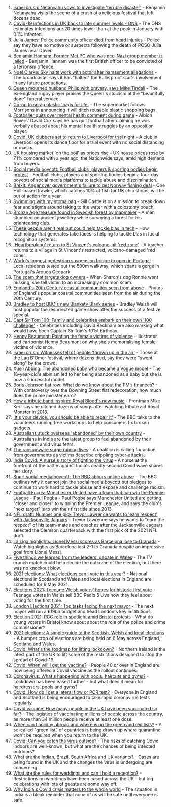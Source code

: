 1. [Israel crush: Netanyahu vows to investigate 'terrible disaster'](https://www.bbc.co.uk/news/world-middle-east-56943755) - Benjamin Netanyahu visits the scene of a crush at a religious festival that left dozens dead.
2. [Covid-19 infections in UK back to late summer levels - ONS](https://www.bbc.co.uk/news/health-56945084) - The ONS estimates infections are 20 times lower than at the peak in January with 0.1% infected.
3. [Julia James: Police community officer died from head injuries](https://www.bbc.co.uk/news/uk-england-kent-56940075) - Police say they have no motive or suspects following the death of PCSO Julia James near Dover.
4. [Benjamin Hannam: Former Met PC who was neo-Nazi group member is jailed](https://www.bbc.co.uk/news/uk-england-london-56941544) - Benjamin Hannam was the first British officer to be convicted of a terrorism offence.
5. [Noel Clarke: Sky halts work with actor after harassment allegations](https://www.bbc.co.uk/news/entertainment-arts-56940444) - The broadcaster says it has "halted" the Bulletproof star's involvement in any future productions.
6. [Queen mourned husband Philip with bravery, says Mike Tindall](https://www.bbc.co.uk/news/uk-56940874) - The ex-England rugby player praises the Queen's stoicism at the "beautifully done" funeral service.
7. [Co-op to scrap plastic 'bags for life'](https://www.bbc.co.uk/news/business-56940143) - The supermarket follows Morrisons in announcing it will ditch reusable plastic shopping bags.
8. [Footballer quits over mental health comment during game](https://www.bbc.co.uk/sport/football/56940793) - Albion Rovers' David Cox says he has quit football after claiming he was verbally abused about his mental health struggles by an opposition player.
9. [Covid: UK clubbers set to return to Liverpool for trial night](https://www.bbc.co.uk/news/newsbeat-56943652) - A club in Liverpool opens its dance floor for a trial event with no social distancing or masks.
10. [UK housing market 'on the boil' as prices rise](https://www.bbc.co.uk/news/business-56941162) - UK house prices rose by 7.1% compared with a year ago, the Nationwide says, amid high demand from buyers.
11. [Social media boycott: Football clubs, players & sporting bodies begin protest](https://www.bbc.co.uk/sport/56936797) - Football clubs, players and sporting bodies begin a four-day boycott of social media platforms to tackle abuse and discrimination.
12. [Brexit: Anger over government's failure to get Norway fishing deal](https://www.bbc.co.uk/news/uk-politics-56940914) - One Hull-based trawler, which catches 10% of fish for UK chip shops, will be out of action for a year.
13. [Swimming with my stoma bag](https://www.bbc.co.uk/news/uk-56936346) - Gill Castle is on a mission to break down fear and stigma around taking to the water with a colostomy pouch.
14. [Bronze Age treasure found in Swedish forest by mapmaker](https://www.bbc.co.uk/news/world-europe-56943432) - A man stumbled on ancient jewellery while surveying a forest for his orienteering club.
15. [These people aren't real but could help tackle bias in tech](https://www.bbc.co.uk/news/stories-56895935) - How technology that generates fake faces is helping to tackle bias in facial recognition systems.
16. ['Heartbreaking' return to St Vincent's volcano-hit 'red zone'](https://www.bbc.co.uk/news/world-56934596) - A teacher returns to a village in St Vincent's restricted, volcano-damaged 'red zone'.
17. [World's longest pedestrian suspension bridge to open in Portugal](https://www.bbc.co.uk/news/world-europe-56938388) - Local residents tested out the 500m walkway, which spans a gorge in Portugal's Arouca Geopark.
18. [The scam that targets dog owners](https://www.bbc.co.uk/news/uk-56922473) - When Sharon's dog Ronnie went missing, she fell victim to an increasingly common scam.
19. [England's 20th Century coastal communities seen from above](https://www.bbc.co.uk/news/in-pictures-56929622) - Photos of England's popular coastal communities seen from the air during the 20th Century.
20. [Bradley to host BBC's new Blankety Blank series](https://www.bbc.co.uk/news/entertainment-arts-56929381) - Bradley Walsh will host popular the resurrected game show after the success of a festive special.
21. [Capt Sir Tom 100: Family and celebrities embark on their own '100 challenge'](https://www.bbc.co.uk/news/uk-england-beds-bucks-herts-56935334) - Celebrities including David Beckham are also marking what would have been Captain Sir Tom's 101st birthday.
22. [Henny Beaumont: Painting the female victims of violence](https://www.bbc.co.uk/news/uk-england-london-56907932) - Illustrator and cartoonist Henny Beaumont on why she's memorialising female victims of violence.
23. [Israel crush: Witnesses tell of people 'thrown up in the air'](https://www.bbc.co.uk/news/world-middle-east-56940704) - Those at the Lag B'Omer festival, where dozens died, say they were "swept along" by the crowd.
24. [Xueli Abbing: The abandoned baby who became a Vogue model](https://www.bbc.co.uk/news/world-asia-china-56464881) - The 16-year-old's albinism led to her being abandoned as a baby but she is now a successful model.
25. [Boris Johnson flat row: What do we know about the PM’s finances?](https://www.bbc.co.uk/news/uk-politics-56928610) - With controversy over the Downing Street flat redecoration, how much does the prime minister earn?
26. [How a tribute band inspired Royal Blood's new music](https://www.bbc.co.uk/news/entertainment-arts-56920871) - Frontman Mike Kerr says he ditched dozens of songs after watching tribute act Royal Monster in 2018.
27. ['It's your device, you should be able to repair it'](https://www.bbc.co.uk/news/business-56799069) - The BBC talks to the volunteers running free workshops to help consumers fix broken gadgets.
28. [Australians stuck overseas 'abandoned' by their own country](https://www.bbc.co.uk/news/world-australia-56924188) - Australians in India are the latest group to feel abandoned by their government amid virus fears.
29. [The ransomware surge ruining lives](https://www.bbc.co.uk/news/technology-56933733) - A coalition is calling for action from governments as victims describe crippling cyber-attacks.
30. [India Covid: A nurse's story of fighting the virus](https://www.bbc.co.uk/news/world-asia-india-56926119) - A nurse at the forefront of the battle against India's deadly second Covid wave shares her story.
31. [Sport social media boycott: The BBC abhors online abuse](https://www.bbc.co.uk/sport/56942511) - The BBC outlines why it cannot join the social media boycott but pledges to continue to work hard to tackle abuse and expose and challenge racism.
32. [Football Focus: Manchester United have a team that can win the Premier League - Paul Pogba](https://www.bbc.co.uk/sport/av/football/56947819) - Paul Pogba says Manchester United are getting "closer and closer" to winning the Premier League, and says the club's "next target" is to win their first title since 2013.
33. [NFL draft: Number one pick Trevor Lawrence wants to 'earn respect' with Jacksonville Jaguars](https://www.bbc.co.uk/sport/av/american-football/56942199) - Trevor Lawrence says he wants to "earn the respect" of his team-mates and coaches after the Jacksonville Jaguars selected the Clemson quarterback with the first pick of the 2021 NFL draft.
34. [La Liga highlights: Lionel Messi scores as Barcelona lose to Granada](https://www.bbc.co.uk/sport/av/football/56938579) - Watch highlights as Barcelona lost 2-1 to Granada despite an impressive goal from Lionel Messi.
35. [Five things we learned from the leaders' debate in Wales](https://www.bbc.co.uk/news/uk-wales-politics-56937381) - The TV crunch match could help decide the outcome of the election, but there was no knockout blow.
36. [2021 elections: What elections can I vote in this year?](https://www.bbc.co.uk/news/56129210) - National elections in Scotland and Wales and local elections in England are scheduled for 6 May 2021.
37. [Elections 2021: Teenage Welsh voters' hopes for historic first vote](https://www.bbc.co.uk/news/uk-politics-56908323) - Teenage voters in Wales tell BBC Radio 5 Live how they feel about voting for the first time.
38. [London Elections 2021: Top tasks facing the next mayor](https://www.bbc.co.uk/news/uk-england-london-56748541) - The next mayor will run a £19bn budget and head London's key institutions.
39. [Election 2021: PCC role in spotlight amid Bristol protests](https://www.bbc.co.uk/news/uk-england-bristol-56833152) - What do young voters in Bristol know about about the role of the police and crime commissioner?
40. [2021 elections: A simple guide to the Scottish, Welsh and local elections](https://www.bbc.co.uk/news/uk-politics-56286643) - A bumper crop of elections are being held on 6 May across England, Scotland and Wales.
41. [Covid: What's the roadmap for lifting lockdown?](https://www.bbc.co.uk/news/explainers-52530518) - Northern Ireland is the latest part of the UK to lift some of the restrictions designed to stop the spread of Covid-19.
42. [Covid: When will I get the vaccine?](https://www.bbc.co.uk/news/health-55045639) - People 40 or over in England are now being offered a Covid vaccine as the rollout continues.
43. [Coronavirus: What's happening with pools, haircuts and gyms?](https://www.bbc.co.uk/news/explainers-53349989) - Lockdown has been eased further - but what does it mean for hairdressers, pools and gyms?
44. [Covid: How do I get a lateral flow or PCR test?](https://www.bbc.co.uk/news/health-51943612) - Everyone in England and Scotland is being encouraged to take rapid coronavirus tests regularly.
45. [Covid vaccine: How many people in the UK have been vaccinated so far?](https://www.bbc.co.uk/news/health-55274833) - The logistics of vaccinating millions of people across the country, as more than 34 million people receive at least one dose.
46. [When can I holiday abroad and where is on the green and red lists?](https://www.bbc.co.uk/news/explainers-52544307) - A so-called "green list" of countries is being drawn up where quarantine won't be required when you return to the UK.
47. [Covid: Can you catch the virus outside?](https://www.bbc.co.uk/news/explainers-55680305) - The risks of catching Covid indoors are well-known, but what are the chances of being infected outdoors?
48. [What are the Indian, Brazil, South Africa and UK variants?](https://www.bbc.co.uk/news/health-55659820) - Cases are being found in the UK and the changes the virus is undergoing are concerning.
49. [What are the rules for weddings and can I hold a reception?](https://www.bbc.co.uk/news/explainers-52811509) - Restrictions on weddings have been eased across the UK - but big celebrations with lots of guests are some way off.
50. [Why India's Covid crisis matters to the whole world](https://www.bbc.co.uk/news/world-asia-india-56907007) - The situation in India is a bleak reminder that none of us will be safe until everyone is safe.
